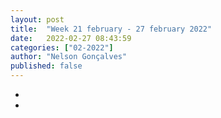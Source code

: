```yaml
---
layout: post
title:  "Week 21 february - 27 february 2022"
date:   2022-02-27 08:43:59
categories: ["02-2022"]
author: "Nelson Gonçalves"
published: false
---
```


* 
* 
